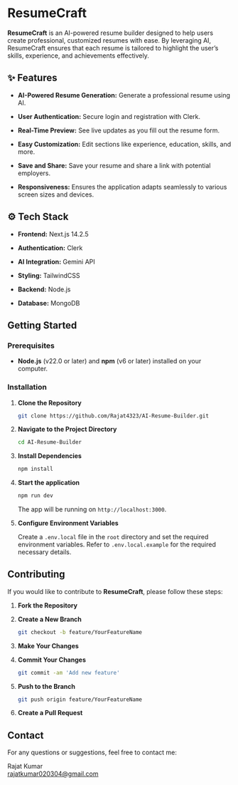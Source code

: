 # ResumeCraft

**ResumeCraft** is an AI-powered resume builder designed to help users create professional, customized resumes with ease. By leveraging AI, ResumeCraft ensures that each resume is tailored to highlight the user’s skills, experience, and achievements effectively.


## <a name="features">✨ Features </a>

- **AI-Powered Resume Generation:** Generate a professional resume using AI.

- **User Authentication:** Secure login and registration with Clerk.

- **Real-Time Preview:** See live updates as you fill out the resume form.

- **Easy Customization:** Edit sections like experience, education, skills, and more.

- **Save and Share:** Save your resume and share a link with potential employers.

- **Responsiveness:** Ensures the application adapts seamlessly to various screen sizes and devices.

## <a name="tech-stack">⚙️ Tech Stack</a>

- **Frontend:** Next.js 14.2.5

- **Authentication:** Clerk

- **AI Integration:** Gemini API

- **Styling:** TailwindCSS

- **Backend:** Node.js

- **Database:** MongoDB

## Getting Started

### Prerequisites

- **Node.js** (v22.0 or later) and **npm** (v6 or later) installed on your computer.

### Installation

1. **Clone the Repository**

   ```bash
   git clone https://github.com/Rajat4323/AI-Resume-Builder.git
   ```

2. **Navigate to the Project Directory**

   ```bash
   cd AI-Resume-Builder
   ```

2. **Install Dependencies**

   ```bash
   npm install
   ```

3. **Start the application**

   ```bash
   npm run dev
   ```

   The app will be running on `http://localhost:3000`.


3. **Configure Environment Variables**

   Create a `.env.local` file in the `root` directory and set the required environment variables. Refer to `.env.local.example` for the required necessary details.

## Contributing

If you would like to contribute to **ResumeCraft**, please follow these steps:

1. **Fork the Repository**
2. **Create a New Branch**

   ```bash
   git checkout -b feature/YourFeatureName
   ```

3. **Make Your Changes**
4. **Commit Your Changes**

   ```bash
   git commit -am 'Add new feature'
   ```

5. **Push to the Branch**

   ```bash
   git push origin feature/YourFeatureName
   ```

6. **Create a Pull Request**

## Contact

For any questions or suggestions, feel free to contact me:<br>

Rajat Kumar<br>
rajatkumar020304@gmail.com

